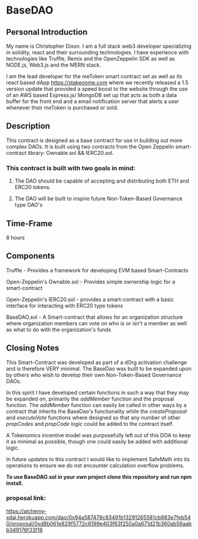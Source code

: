 # BaseDAO

## Personal Introduction

My name is Christopher Dixon. I am a full stack web3 developer specializing in solidity, react and their surrounding technologies.
I have experience with technologies like Truffle, Remix and the OpenZeppelin SDK as well as NODE.js, Web3.js and
the MERN stack.

I am the lead developer for the meToken smart contract set as well as its react based dApp https://stakeonme.com where we recently released
a 1.5 version update that provided a speed boost to the website through the use of an AWS based Express.js/ MongoDB set up that acts as both a data buffer for the front end
and a email notification server that alerts a user whenever their meToken is purchased or sold.

## Description

This contract is designed as a base contract for use in building out more complex DAOs.
It is built using two contracts from the Open Zeppelin smart-contract library:
Ownable.sol && IERC20.sol.

### This contract is built with two goals in mind:

1. The DAO should be capable of accepting and distributing both ETH and ERC20 tokens.

2. The DAO will be built to inspire future Non-Token-Based Governance type DAO's

## Time-Frame

8 hours

## Components

Truffle - Provides a framework for developing EVM based Smart-Contracts

Open-Zeppelin's Ownable.sol - Provides simple ownership logic for a smart-contract

Open-Zeppelin's IERC20.sol - provides a smart-contract with a basic interface for interacting with ERC20 type tokens

BaseDAO.sol - A Smart-contract that allows for an organization structure where organization members can vote on who is or isn't a member as well as what to do with the organization's funds

## Closing Notes

This Smart-Contract was developed as part of a dOrg activation challenge and is therefore VERY minimal.
The BaseDao was built to be expanded upon by others who wish to develop their own Non-Token-Based Governance DAOs.

In this spirit I have developed certain functions in such a way that they may be expanded on, primarily the _addMember_ function and the proposal function.
The _addMember_ function can easily be called in other ways by a contract that inherits the BaseDao's functionality while the _createProposal_ and _executeVote_
functions where designed so that any number of other _propCodes_ and _propCode logic_ could be added to the contract itself.

A Tokenomics incentive model was purposefully left out of this DOA to keep it as minimal as possible, though one could easily be added with additional logic.

In future updates to this contract I would like to implement SafeMath into its operations to ensure we do not encounter calculation overflow problems.

**To use BaseDAO.sol in your own project clone this repository and run npm install.**

### proposal link:

https://alchemy-xdai.herokuapp.com/dao/0x94a587478c83491b13291265581cb983e7feb540/proposal/0xd8b061e829f5772c6199e403f63f255a0a671d21b360ab56aabb349176f33f18
